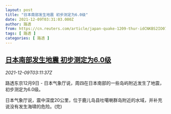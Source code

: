 ```yaml
---
layout: post
title: "日本南部发生地震 初步测定为6.0级"
date: 2021-12-09T03:31:03.000Z
author: 路透
from: https://cn.reuters.com/article/japan-quake-1209-thur-idCNKBS2IO07I
tags: [ 路透 ]
categories: [ 路透 ]
---
```

<!--1639020663000-->
[日本南部发生地震 初步测定为6.0级](https://cn.reuters.com/article/japan-quake-1209-thur-idCNKBS2IO07I)
------

<div>
<div><i>2021-12-09T03:11:37Z</i></div><p>路透东京12月9日 - 日本气象厅说，周四在日本南部的一些岛屿附近发生了地震，初步测定为6.0级。</p><p>日本气象厅说，震中深度20公里，位于鹿儿岛县吐噶喇群岛附近的水域，并补充说没有发生海啸的危险。(完)</p>
</div>
